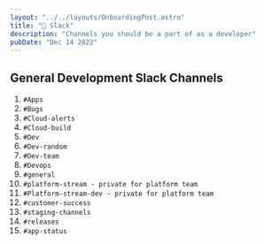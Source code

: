 ```yaml
---
layout: "../../layouts/OnboardingPost.astro"
title: "💬 Slack"
description: "Channels you should be a part of as a developer"
pubDate: "Dec 14 2022"
---
```

 
<style>
  .toc { display: none !important }
</style>

## General Development Slack Channels
 
1. `#Apps`
1. `#Bugs`
1. `#Cloud-alerts`
1. `#Cloud-build`
1. `#Dev`
1. `#Dev-random`
1. `#Dev-team`
1. `#Devops`
1. `#general`
1. `#platform-stream - private for platform team`
1. `#Platform-stream-dev - private for platform team`
1. `#customer-success`
1. `#staging-channels`
1. `#releases`
1. `#app-status`
 